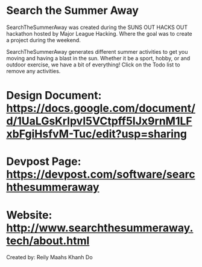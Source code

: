 # Search the Summer Away 

SearchTheSummerAway was created during the SUNS OUT HACKS OUT hackathon hosted by Major League Hacking. Where the goal was to create a project during the weekend.

SearchTheSummerAway generates different summer activities to get you moving and having a blast in the sun. Whether it be a sport, hobby, or and outdoor exercise, we have a bit of everything! Click on the Todo list to remove any activities.


# Design Document: https://docs.google.com/document/d/1UaLGsKrlpvI5VCtpff5IJx9rnM1LFxbFgiHsfvM-Tuc/edit?usp=sharing
# Devpost Page: https://devpost.com/software/searchthesummeraway
# Website: http://www.searchthesummeraway.tech/about.html


Created by: 
Reily Maahs
Khanh Do  
